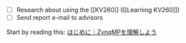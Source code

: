 - [ ] Research about using the [[KV260]] ([[Learning KV260]])
- [ ] Send report e-mail to advisors

Start by reading this: [はじめに｜ZynqMPを理解しよう](https://zenn.dev/ryuz88/books/zynqmp_study/viewer/introduction)
